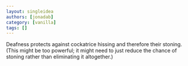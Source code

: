 ```yaml
---
layout: singleidea
authors: [jonadab]
category: [vanilla]
tags: []
---
```

Deafness protects against cockatrice hissing and therefore their stoning. (This might be too powerful; it might need to just reduce the chance of stoning rather than eliminating it altogether.)
